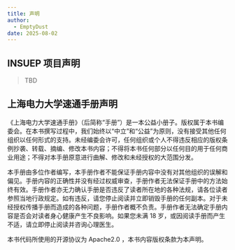 ```yaml
---
title: 声明
author:
  - EmptyDust
date: 2025-08-02
---
```


## INSUEP 项目声明

> TBD

## 上海电力大学速通手册声明

《上海电力大学速通手册》（后简称“手册”）是一本公益小册子。版权属于本书编委会。在本书撰写过程中，我们始终以“中立”和“公益”为原则，没有接受其他任何组织以任何形式的支持。未经编委会许可，任何组织或个人不得违反相应的版权条例抄袭、转载、摘编、修改本书内容；不得将本书任何部分以任何目的用于任何商业用途；不得对本手册原意进行曲解、修改和未经授权的大范围分发。

本手册由多位作者编写，本手册作者不能保证手册内容中没有对其他组织的误解和偏见。手册内容的正确性并没有经过权威审查，手册作者无法保证手册中的方法始终有效。手册作者亦无力确认手册是否违反了读者所在地的各种法规，请各位读者参照当地行政规定。如有违反，请您停止阅读并立即销毁手册的任何副本。对于未经授权传播手册而造成的各种问题，手册作者概不负责。手册作者无法确定手册内容是否会对读者身心健康产生不良影响。如果您未满 18 岁，或因阅读手册而产生不适，请立即停止阅读并咨询心理医生。

本书代码所使用的开源协议为 Apache2.0 ，本书内容版权条款为本声明。
